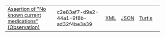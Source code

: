 <table class="list" width="100%">
            <tr>
                <td><a href="Observation-c2e83af7-d9a2-44a1-9f8b-ad32f4be3a39.html">Assertion of "No known current medications" (Observation)</a></td>
                <td>c2e83af7-d9a2-44a1-9f8b-ad32f4be3a39</td>
                <td><a href="Observation-c2e83af7-d9a2-44a1-9f8b-ad32f4be3a39.xml.html">XML</a></td>
                <td><a href="Observation-c2e83af7-d9a2-44a1-9f8b-ad32f4be3a39.json.html">JSON</a></td>
                <td><a href="Observation-c2e83af7-d9a2-44a1-9f8b-ad32f4be3a39.ttl.html">Turtle</a></td>
                <td></td>
            </tr>
  </table>